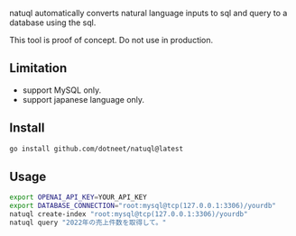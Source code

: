 natuql automatically converts natural language inputs to sql and query to a database using the sql.

This tool is proof of concept. Do not use in production.

## Limitation

 - support MySQL only.
 - support japanese language only.

## Install

```bash
go install github.com/dotneet/natuql@latest
```

## Usage

```bash
export OPENAI_API_KEY=YOUR_API_KEY
export DATABASE_CONNECTION="root:mysql@tcp(127.0.0.1:3306)/yourdb"
natuql create-index "root:mysql@tcp(127.0.0.1:3306)/yourdb"
natuql query "2022年の売上件数を取得して。"
```
